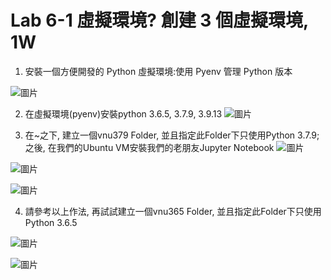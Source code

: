 <H1>Lab 6-1 虛擬環境? 創建 3 個虛擬環境, 1W</H1>


1. 安裝一個方便開發的 Python 虛擬環境:使用 Pyenv 管理 Python 版本

![圖片](https://user-images.githubusercontent.com/16370565/170850409-6bc51f98-893e-420f-8ccf-a21f2451285b.png)

2. 在虛擬環境(pyenv)安裝python 3.6.5, 3.7.9, 3.9.13
![圖片](https://user-images.githubusercontent.com/16370565/170851447-6dc60f62-1587-47ae-95e0-9b5f7477ca5f.png)

3. 在~之下, 建立一個vnu379 Folder, 並且指定此Folder下只使用Python 3.7.9; 之後, 在我們的Ubuntu VM安裝我們的老朋友Jupyter Notebook
![圖片](https://user-images.githubusercontent.com/16370565/170851756-ae585d0d-46e6-4989-b8ce-fb42806458fd.png)

![圖片](https://user-images.githubusercontent.com/16370565/170851864-730ff58f-5726-475a-ab94-3c974ce59852.png)

![圖片](https://user-images.githubusercontent.com/16370565/170851985-c2f393b5-4d90-4a1b-b5af-639ccb73aeb0.png)

4. 請參考以上作法, 再試試建立一個vnu365 Folder, 並且指定此Folder下只使用Python 3.6.5

![圖片](https://user-images.githubusercontent.com/16370565/170852374-a507f310-c513-43fe-88bc-f383b7f4d03d.png)

![圖片](https://user-images.githubusercontent.com/16370565/170852330-f8675954-b03e-482f-a718-017b5462a1dc.png)
